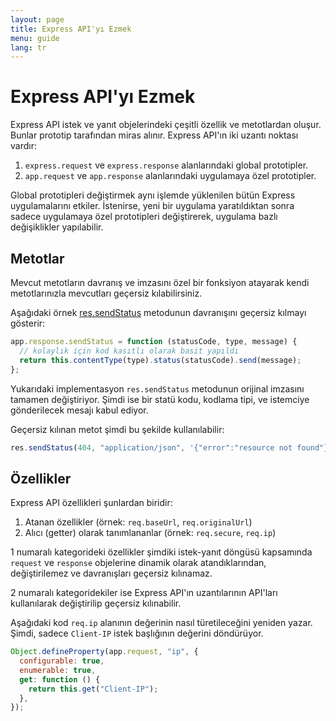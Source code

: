 ```yaml
---
layout: page
title: Express API'yı Ezmek
menu: guide
lang: tr
---
```


<div id="page-doc" markdown="1">

# Express API'yı Ezmek

Express API istek ve yanıt objelerindeki çeşitli özellik ve metotlardan oluşur. Bunlar prototip tarafından miras alınır. Express API'ın iki uzantı noktası vardır:

1. `express.request` ve `express.response` alanlarındaki global prototipler.
2. `app.request` ve `app.response` alanlarındaki uygulamaya özel prototipler.

Global prototipleri değiştirmek aynı işlemde yüklenilen bütün Express uygulamalarını etkiler. İstenirse, yeni bir uygulama yaratıldıktan sonra sadece uygulamaya özel prototipleri değiştirerek, uygulama bazlı değişiklikler yapılabilir.

## Metotlar

Mevcut metotların davranış ve imzasını özel bir fonksiyon atayarak kendi metotlarınızla mevcutları geçersiz kılabilirsiniz.

Aşağıdaki örnek [res.sendStatus](/4x/api.html#res.sendStatus) metodunun davranışını geçersiz kılmayı gösterir:

```js
app.response.sendStatus = function (statusCode, type, message) {
  // kolaylık için kod kasıtlı olarak basit yapıldı
  return this.contentType(type).status(statusCode).send(message);
};
```

Yukarıdaki implementasyon `res.sendStatus` metodunun orijinal imzasını tamamen değiştiriyor. Şimdi ise bir statü kodu, kodlama tipi, ve istemciye gönderilecek mesajı kabul ediyor.

Geçersiz kılınan metot şimdi bu şekilde kullanılabilir:

```js
res.sendStatus(404, "application/json", '{"error":"resource not found"}');
```

## Özellikler

Express API özellikleri şunlardan biridir:

1. Atanan özellikler (örnek: `req.baseUrl`, `req.originalUrl`)
2. Alıcı (getter) olarak tanımlananlar (örnek: `req.secure`, `req.ip`)

1 numaralı kategorideki özellikler şimdiki istek-yanıt döngüsü kapsamında `request` ve `response` objelerine dinamik olarak atandıklarından, değiştirilemez ve davranışları geçersiz kılınamaz.

2 numaralı kategoridekiler ise Express API'ın uzantılarının API'ları kullanılarak değiştirilip geçersiz kılınabilir.

Aşağıdaki kod `req.ip` alanının değerinin nasıl türetileceğini yeniden yazar. Şimdi, sadece `Client-IP` istek başlığının değerini döndürüyor.

```js
Object.defineProperty(app.request, "ip", {
  configurable: true,
  enumerable: true,
  get: function () {
    return this.get("Client-IP");
  },
});
```

</div>
